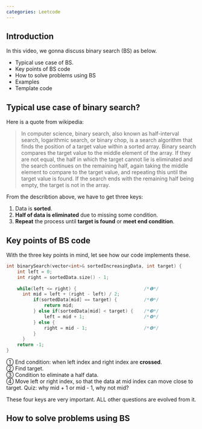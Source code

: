 ```yaml
---
categories: Leetcode
---
```


## Introduction  
In this video, we gonna discuss binary search (BS) as below. 
- Typical use case of BS. 
- Key points of BS code
- How to solve problems using BS
- Examples
- Template code

## Typical use case of binary search?  
Here is a quote from wikipedia:
> In computer science, binary search, also known as half-interval search, logarithmic search, or binary chop, is a search algorithm that finds the position of a target value within a sorted array. Binary search compares the target value to the middle element of the array. If they are not equal, the half in which the target cannot lie is eliminated and the search continues on the remaining half, again taking the middle element to compare to the target value, and repeating this until the target value is found. If the search ends with the remaining half being empty, the target is not in the array.

From the describtion above, we have to get three keys:
1. Data is **sorted**.
2. **Half of data is eliminated** due to missing some condition.
3. **Repeat** the process until **target is found** or **meet end condition**.

## Key points of BS code  
With the three key points in mind, let see how our code implements these.

``` cpp
int binarySearch(vector<int>& sortedIncreasingData, int target) {
    int left = 0;
    int right = sortedData.size() - 1;
    
    while(left <= right) {                         /*❶*/
      int mid = left + (right - left) / 2;
          if(sortedData[mid] == target) {          /*❷*/
              return mid;
          } else if(sortedData[mid] < target) {    /*❸*/
              left = mid + 1;                      /*❹*/
          } else {
              right = mid - 1;                     /*❹*/
          }
      }
    return -1;
}
```

① End condition: when left index  and right index are **crossed**.  
② Find target.  
③ Condition to eliminate a half data.  
④ Move left or right index,  so that the data at mid index can move close to target. Quiz: why mid + 1 or mid - 1, why not mid?

These four keys are very important. ALL other questions are evolved from it.

## How to solve problems using BS  
